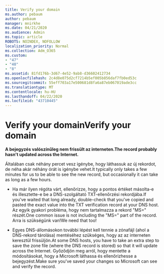```yaml
---
title: Verify your domain
ms.author: pebaum
author: pebaum
manager: mnirkhe
ms.date: 04/21/2020
ms.audience: Admin
ms.topic: article
ROBOTS: NOINDEX, NOFOLLOW
localization_priority: Normal
ms.collection: Adm_O365
ms.custom:
- "47"
- "48"
- "8"
ms.assetid: 81fd176b-3d67-4e52-9ab8-d36602412734
ms.openlocfilehash: 2c4d8e075d2cf7214b5ef005b856daf7fb0ed53c
ms.sourcegitcommit: 55eff703a17e500681d8fa6a87eb067019ade3cc
ms.translationtype: MT
ms.contentlocale: hu-HU
ms.lasthandoff: 04/22/2020
ms.locfileid: "43710445"
---
```

# <a name="verify-your-domain"></a><span data-ttu-id="778a0-102">Verify your domain</span><span class="sxs-lookup"><span data-stu-id="778a0-102">Verify your domain</span></span>

 <span data-ttu-id="778a0-103">**A bejegyzés valószínűleg nem frissült az interneten.**</span><span class="sxs-lookup"><span data-stu-id="778a0-103">**The record probably hasn't updated across the Internet.**</span></span>
  
<span data-ttu-id="778a0-104">Általában csak néhány percet vesz igénybe, hogy láthassuk az új rekordot, de néha akár néhány órát is igénybe vehet.</span><span class="sxs-lookup"><span data-stu-id="778a0-104">It typically only takes a few minutes for us to be able to see the new record, but occasionally it can take as long as a few hours.</span></span> 
  
- <span data-ttu-id="778a0-105">Ha már ilyen régóta várt, ellenőrizze, hogy a pontos értéket másolta-e és illesztette-e be a DNS-szolgáltató TXT-ellenőrzési rekordjába.</span><span class="sxs-lookup"><span data-stu-id="778a0-105">If you've waited that long already, double-check that you've copied and pasted the exact value into the TXT verification record at your DNS host.</span></span> <span data-ttu-id="778a0-106">Az egyik gyakori probléma, hogy nem tartalmazza a rekord "MS=" részét.</span><span class="sxs-lookup"><span data-stu-id="778a0-106">One common issue is not including the "MS=" part of the record.</span></span> <span data-ttu-id="778a0-107">Arra is szükségünk van!</span><span class="sxs-lookup"><span data-stu-id="778a0-107">We need that too!</span></span>

- <span data-ttu-id="778a0-108">Egyes DNS-állomásokon további lépést kell tennie a zónafájl (ahol a DNS-rekord tárolása) mentéséhez szükséges, hogy az az interneten keresztül frissüljön.</span><span class="sxs-lookup"><span data-stu-id="778a0-108">At some DNS hosts, you have to take an extra step to save the zone file (where the DNS record is stored) so that it will update across the Internet.</span></span> <span data-ttu-id="778a0-109">Győződjön meg arról, hogy mentette a módosításokat, hogy a Microsoft láthassa és ellenőrizhesse a bejegyzést.</span><span class="sxs-lookup"><span data-stu-id="778a0-109">Make sure you've saved your changes so Microsoft can see and verify the record.</span></span>
